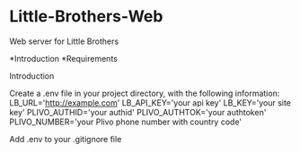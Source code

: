# Little-Brothers-Web
Web server for Little Brothers

*Introduction
*Requirements


Introduction



Create a .env file in your project directory, with the following information:
LB_URL='http://example.com'
LB_API_KEY='your api key'
LB_KEY='your site key'
PLIVO_AUTHID='your authid'
PLIVO_AUTHTOK='your authtoken'
PLIVO_NUMBER='your Plivo phone number with country code'

Add .env to your .gitignore file 